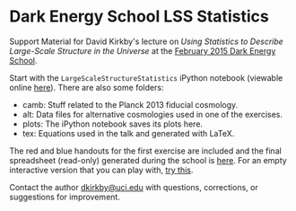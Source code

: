 Dark Energy School LSS Statistics
=================================

Support Material for David Kirkby's lecture on *Using Statistics to Describe Large-Scale Structure in the Universe* at the [February 2015 Dark Energy School](https://confluence.slac.stanford.edu/display/LSSTDESC/DE+School#DESchool-DESchoolFeb2015).

Start with the `LargeScaleStructureStatistics` iPython notebook (viewable online [here](http://nbviewer.ipython.org/github/DarkEnergyScienceCollaboration/DESchool_LSS_Stats/blob/master/LargeScaleStructureStatistics.ipynb)). There are also some folders:
* camb: Stuff related to the Planck 2013 fiducial cosmology.
* alt: Data files for alternative cosmologies used in one of the exercises.
* plots: The iPython notebook saves its plots here.
* tex: Equations used in the talk and generated with LaTeX.

The red and blue handouts for the first exercise are included and the final spreadsheet (read-only) generated during the school is [here](https://docs.google.com/spreadsheets/d/1CZpHrB7J6-AgwBXX0CKRHnztI3M2zWHOaA4QliosQJ8/edit?usp=sharing).  For an empty interactive version that you can play with, [try this](http://goo.gl/I6tnl1).

Contact the author <dkirkby@uci.edu> with questions, corrections, or suggestions for improvement.
